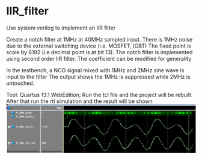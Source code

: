# IIR_filter
Use system verilog to implement an IIR filter

Create a notch filter at 1MHz at 40MHz sampled input. 
There is 1MHz noise due to the external switching device (i.e. MOSFET, IGBT)
The fixed point is scale by 8192 (i.e decimal point is at bit 13).
The notch filter is implemented using second order IIR filter. The coefficient can be modified for generality

In the testbench, a NCO signal mixed with 1MHz and 2MHz sine wave is input to the filter
The output shows the 1MHz is suppressed while 2MHz is untouched.

Tool: Quartus 13.1 WebEdition;
Run the tcl file and the project will be rebuilt. 
After that run the rtl simulation and the result will be shown
![alt text](https://github.com/flyingbrids/IIR_filter/blob/main/simulation_output.png?raw=true)
